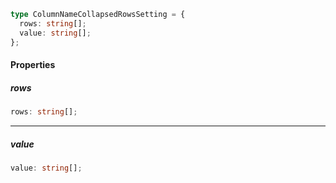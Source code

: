 ```ts
type ColumnNameCollapsedRowsSetting = {
  rows: string[];
  value: string[];
};
```

#### Properties

##### rows

```ts
rows: string[];
```

***

##### value

```ts
value: string[];
```

